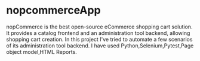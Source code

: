 # nopcommerceApp
nopCommerce is the best open-source eCommerce shopping cart solution.
It provides a catalog frontend and an administration tool backend, allowing shopping cart creation.
In this project I've tried to automate a few scenarios of its administration tool backend.
I have used Python,Selenium,Pytest,Page object model,HTML Reports.

